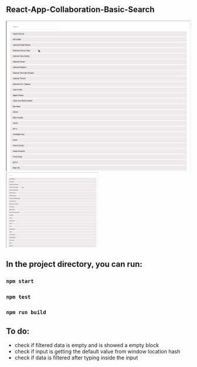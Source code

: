 ## React-App-Collaboration-Basic-Search

![React-App-Collaboration-Basic-Search](demo/animation-gif-peek.gif)
<img src="https://github.com/JekaPolihovic/react-app-collaboration-basic-search/blob/master/demo/animation-gif-peek.gif" width=50% height=50%>


## In the project directory, you can run:

### `npm start`

### `npm test`

### `npm run build`

## To do:

* check if filtered data is empty and is showed a empty block
* check if input is getting the default value from window location hash
* check if data is filtered after typing inside the input
